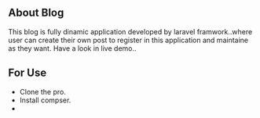 
## About Blog

This blog is fully dinamic application developed by laravel framwork..where user can create  their own post to register in this application and maintaine as they want. Have a look in live demo..


## For Use

- Clone the pro.
- Install compser.
-

